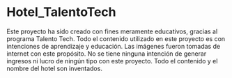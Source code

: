 # Hotel_TalentoTech

Este proyecto ha sido creado con fines meramente educativos, gracias al programa Talento Tech. Todo el contenido utilizado en este proyecto es con intenciones de aprendizaje y educación. Las imágenes fueron tomadas de internet con este propósito. No se tiene ninguna intención de generar ingresos ni lucro de ningún tipo con este proyecto. Todo el contenido y el nombre del hotel son inventados.